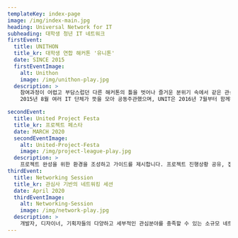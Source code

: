 ```yaml
---
templateKey: index-page
image: /img/index-main.jpg
heading: Universal Network for IT
subheading: 대학생 청년 IT 네트워크
firstEvent:
  title: UNITHON
  title_kr: 대학생 연합 해커톤 '유니톤'
  date: SINCE 2015
  firstEventImage:
    alt: Unithon
    image: /img/unithon-play.jpg
  description: >
    참여과정이 어렵고 부담스럽던 다른 해커톤의 틀을 벗어나 즐거운 분위기 속에서 같은 관심을 가진 또래들과 교류하며, 자유롭게 프로젝트를 진행하고 결과를 도출하는 행사입니다.
    2015년 8월 여러 IT 단체가 뜻을 모아 공동주관했으며, UNIT은 2016년 7월부터 함께하였습니다.

secondEvent:
  title: United Project Festa 
  title_kr: 프로젝트 페스타
  date: MARCH 2020
  secondEventImage:
    alt: United-Project-Festa
    image: /img/project-league-play.jpg
  description: >
    프로젝트 완성을 위한 환경을 조성하고 가이드를 제시합니다. 프로젝트 진행상황 공유, 집중도 향상을 위한 1박 2일 해커톤, 실무자 연계, 소정의 상금이 있는 데모데이 등을 진행하며, 6개월 동안 격주로 진행하며 팀별로 지원을 받습니다.
thirdEvent:
  title: Networking Session
  title_kr: 관심사 기반의 네트워킹 세션
  date: April 2020
  thirdEventImage:
    alt: Networking-Session
    image: /img/network-play.jpg
  description: >      
    개발자, 디자이너, 기획자들의 다양하고 세부적인 관심분야를 충족할 수 있는 소규모 네트워킹 세션을 진행합니다. 12 ~15명의 멤버들이 모여 하나의 주제로 이야기할 수 있는 자리를 마련합니다. (개발자들의 문제해결 방법, 1 ~2년차 디자이너의 커리어관리 등)
---
```

